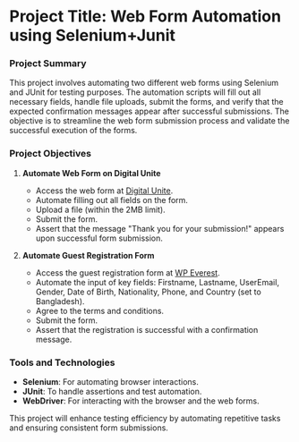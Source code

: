 # Project Title: Web Form Automation using Selenium+Junit 

### Project Summary

This project involves automating two different web forms using Selenium and JUnit for testing purposes. The automation scripts will fill out all necessary fields, handle file uploads, submit the forms, and verify that the expected confirmation messages appear after successful submissions. The objective is to streamline the web form submission process and validate the successful execution of the forms.

### Project Objectives

1. **Automate Web Form on Digital Unite**  
   - Access the web form at [Digital Unite](https://www.digitalunite.com/practice-webform-learners).
   - Automate filling out all fields on the form.
   - Upload a file (within the 2MB limit).
   - Submit the form.
   - Assert that the message "Thank you for your submission!" appears upon successful form submission.

2. **Automate Guest Registration Form**  
   - Access the guest registration form at [WP Everest](https://demo.wpeverest.com/user-registration/guest-registration-form/).
   - Automate the input of key fields: Firstname, Lastname, UserEmail, Gender, Date of Birth, Nationality, Phone, and Country (set to Bangladesh).
   - Agree to the terms and conditions.
   - Submit the form.
   - Assert that the registration is successful with a confirmation message.

### Tools and Technologies
- **Selenium**: For automating browser interactions.
- **JUnit**: To handle assertions and test automation.
- **WebDriver**: For interacting with the browser and the web forms.

This project will enhance testing efficiency by automating repetitive tasks and ensuring consistent form submissions.
